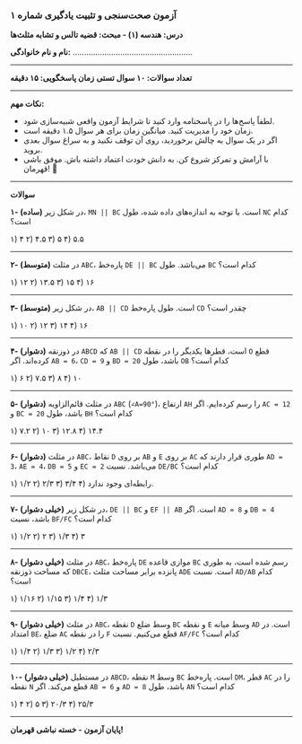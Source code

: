 


### **آزمون صحت‌سنجی و تثبیت یادگیری شماره ۱**

**درس: هندسه (۱) - مبحث: قضیه تالس و تشابه مثلث‌ها**

**نام و نام خانوادگی:** .....................................................

---

**تعداد سوالات: ۱۰ سوال تستی**
**زمان پاسخگویی: ۱۵ دقیقه**

---

**نکات مهم:**

*   لطفاً پاسخ‌ها را در پاسخنامه وارد کنید تا شرایط آزمون واقعی شبیه‌سازی شود.
*   زمان خود را مدیریت کنید. میانگین زمان برای هر سوال ۱.۵ دقیقه است.
*   اگر در یک سوال به چالش برخوردید، روی آن توقف نکنید و به سراغ سوال بعدی بروید.
*   با آرامش و تمرکز شروع کن. به دانش خودت اعتماد داشته باش. موفق باشی قهرمان! 🚀

---

**سوالات**

**۱- (ساده)** در شکل زیر، `MN || BC` است. با توجه به اندازه‌های داده شده، طول `NC` کدام است؟



۱) ۴
۲) ۴.۵
۳) ۵
۴) ۵.۵

---

**۲- (متوسط)** در مثلث `ABC`، پاره‌خط `DE || BC` می‌باشد. طول `BC` کدام است؟



۱) ۱۲
۲) ۱۳.۵
۳) ۱۵
۴) ۱۶

---

**۳- (متوسط)** در شکل زیر، `AB || CD` است. طول پاره‌خط `CD` چقدر است؟



۱) ۱۰
۲) ۱۲
۳) ۱۴
۴) ۱۶

---

**۴- (دشوار)** در ذوزنقه `ABCD` که `AB || CD` است، قطرها یکدیگر را در نقطه `O` قطع کرده‌اند. اگر `AB = 6`، `CD = 9` و `BD = 20` باشد، طول `OB` کدام است؟



۱) ۶
۲) ۷.۵
۳) ۸
۴) ۱۰

---

**۵- (دشوار)** در مثلث قائم‌الزاویه `ABC` (`∠A=90°`)، ارتفاع `AH` را رسم کرده‌ایم. اگر `AC = 12` و `BC = 20` باشد، طول `BH` کدام است؟



۱) ۷.۲
۲) ۱۰
۳) ۱۲.۸
۴) ۱۴.۴

---

**۶- (دشوار)** در مثلث `ABC`، نقاط `D` بر روی `AB` و `E` بر روی `AC` طوری قرار دارند که `AD = 3`، `AE = 4`، `DB = 5` و `EC = 2` می‌باشد. نسبت `DE/BC` کدام است؟



۱) ۱/۲
۲) ۲/۳
۳) ۳/۴
۴) رابطه‌ای وجود ندارد.

---

**۷- (خیلی دشوار)** در شکل زیر، `DE || BC` و `EF || AB` است. اگر `AD = 8` و `DB = 4` باشد، نسبت `BF/FC` کدام است؟



۱) ۱/۲
۲) ۲
۳) ۱/۳
۴) ۳

---

**۸- (خیلی دشوار)** در مثلث `ABC`، پاره‌خط `DE` موازی قاعده `BC` رسم شده است، به طوری که مساحت ذوزنقه `DBCE`، پانزده برابر مساحت مثلث `ADE` است. نسبت `AD/AB` کدام است؟



۱) ۱/۱۶
۲) ۱/۱۵
۳) ۱/۴
۴) ۱/۳

---

**۹- (خیلی دشوار)** در مثلث `ABC`، نقطه `D` وسط ضلع `BC` و نقطه `E` وسط میانه `AD` است. در امتداد `BE`، ضلع `AC` را در نقطه `F` قطع می‌کنیم. نسبت `AF/FC` کدام است؟



۱) ۱/۴
۲) ۱/۳
۳) ۱/۲
۴) ۲/۳

---

**۱۰- (خیلی دشوار)** در مستطیل `ABCD`، نقطه `M` وسط `BC` است. پاره‌خط `DM`، قطر `AC` را در نقطه `N` قطع می‌کند. اگر `AB = 6` و `AD = 8` باشد، طول `AN` کدام است؟



۱) ۴
۲) ۵
۳) ۲۰/۳
۴) ۲۵/۳

---
**پایان آزمون - خسته نباشی قهرمان!**